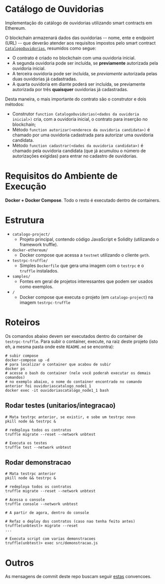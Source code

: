 # Catálogo de Ouvidorias

Implementação do catálogo de ouvidorias utilizando smart contracts em Ethereum.

O blockchain armazenará dados das ouvidorias -- nome, ente e endpoint (URL) -- que deverão atender aos requisitos
impostos pelo smart contract [`CatalogoOuvidorias`](catalogo-project/contracts/CatalogoOuvidorias.sol), resumidos como segue:

- O contrato é criado no blockchain com uma ouvidoria inicial.
- A segunda ouvidoria pode ser incluída, se **previamente** autorizada pela ouvidoria inicial.
- A terceira ouvidoria pode ser incluída, se _previamente_ autorizada pelas duas ouvidorias já cadastradas.
- A quarta ouvidoria em diante poderá ser incluída, se previamente autorizada por três **quaisquer** ouvidorias já cadastradas.

Desta maneira, o mais importante do contrato são o construtor e dois métodos:
- Construtor `function CatalogoOuvidorias(<dados da ouvidoria inicial>)` cria, com a ouvidoria inicial, o contrato para inserção no blockchain;
- Método `function autorizar(<endereco da ouvidoria candidata>)` é chamado por uma ouvidoria cadastrada para autorizar uma ouvidoria candidata.
- Método `function cadastrar(<dados da ouvidoria candidata>)` é chamado pela ouvidoria candidata (que já acumulou
 o número de autorizações exigidas) para entrar no cadastro de ouvidorias.

# Requisitos do Ambiente de Execução

**Docker + Docker Compose**. Todo o resto é executado dentro de containers.

# Estrutura

- `catalogo-project/`
    - Projeto principal, contendo código JavaScript e Solidity (utilizando o framework truffle).
- `docker-ethereum/`
    - Docker compose que acessa a `testnet` utilizando o cliente `geth`.
- `testrpc-truffle/`
    - Simples `Dockerfile` que gera uma imagem com o `testrpc` e o `truffle` instalados.
- `samples/`
    - Fontes em geral de projetos interessantes que podem ser usados como exemplos.
- `/`
    - Docker compose que executa o projeto (em `catalogo-project`) na imagem `testrpc-truffle`

# Roteiros

Os comandos abaixo devem ser executados dentro do container de `testrpc-truffle`. Para subir o container, execute,
na raiz deste projeto (isto eh, a mesma pasta onde este `README.md` se encontra):

```shell
# subir compose
docker-compose up -d
# para localizar o container que acabou de subir 
docker ps
# acesse o bash do container (nele você poderah executar os demais comandos)
# no exemplo abaixo, o nome do container encontrado no comando anterior foi ouvidoriascatalogo_node1_1
docker exec -it ouvidoriascatalogo_node1_1 bash
```

## Rodar testes (unitarios/integracao)

```shell
# Mata testrpc anterior, se existir, e sobe um testrpc novo
pkill node && testrpc &

# redeploya todos os contratos
truffle migrate --reset --network unbtest

# Executa os testes
truffle test --network unbtest
```

## Rodar demonstracao

```shell
# Mata testrpc anterior
pkill node && testrpc &

# redeploya todos os contratos
truffle migrate --reset --network unbtest

# Acessa o console
truffle console --network unbtest

# A partir de agora, dentro do console

# Refaz o deploy dos contratos (caso nao tenha feito antes)
truffle(unbtest)> migrate --reset
...

# Executa script com varias demonstracoes
truffle(unbtest)> exec src/demonstracao.js
```


# Outros

As mensagens de commit deste repo buscam seguir [estas](http://karma-runner.github.io/1.0/dev/git-commit-msg.html) convencoes.
